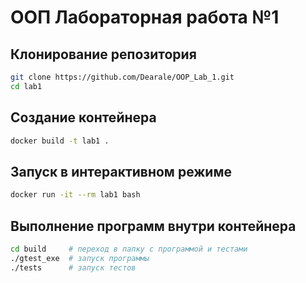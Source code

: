 # ООП Лабораторная работа №1

## Клонирование репозитория

```bash
git clone https://github.com/Dearale/OOP_Lab_1.git
cd lab1
```
## Создание контейнера
```bash
docker build -t lab1 .
```
## Запуск в интерактивном режиме
```bash
docker run -it --rm lab1 bash
```
## Выполнение программ внутри контейнера
```bash
cd build     # переход в папку с программой и тестами
./gtest_exe  # запуск программы
./tests      # запуск тестов
```